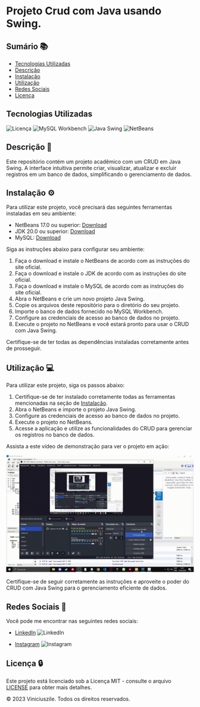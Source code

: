 # Projeto Crud com Java usando Swing.

## Sumário 📚

- [Tecnologias Utilizadas](#tecnologias-utilizadas)
- [Descrição](#descrição)
- [Instalação](#instalação)
- [Utilização](#utilização)
- [Redes Sociais](#redes-sociais)
- [Licença](#licença)

## Tecnologias Utilizadas

![Licença](https://img.shields.io/badge/Licença-MIT-blue)
![MySQL Workbench](https://img.shields.io/badge/MySQL-Workbench-blue?logo=mysql&logoColor=white)
![Java Swing](https://img.shields.io/badge/Java-Swing-orange?logo=java&logoColor=white)
![NetBeans](https://img.shields.io/badge/NetBeans-IDE-orange?logo=apache-netbeans-ide&logoColor=white)

## Descrição 📝

Este repositório contém um projeto acadêmico com um CRUD em Java Swing. A interface intuitiva permite criar, visualizar, atualizar e excluir registros em um banco de dados, simplificando o gerenciamento de dados.

## Instalação ⚙

Para utilizar este projeto, você precisará das seguintes ferramentas instaladas em seu ambiente:

- NetBeans 17.0 ou superior: [Download](https://netbeans.apache.org/download/index.html)
- JDK 20.0 ou superior: [Download](https://www.oracle.com/java/technologies/javase-jdk11-downloads.html)
- MySQL: [Download](https://dev.mysql.com/downloads/installer/)

Siga as instruções abaixo para configurar seu ambiente:

1. Faça o download e instale o NetBeans de acordo com as instruções do site oficial.
2. Faça o download e instale o JDK de acordo com as instruções do site oficial.
3. Faça o download e instale o MySQL de acordo com as instruções do site oficial.
4. Abra o NetBeans e crie um novo projeto Java Swing.
5. Copie os arquivos deste repositório para o diretório do seu projeto.
6. Importe o banco de dados fornecido no MySQL Workbench.
7. Configure as credenciais de acesso ao banco de dados no projeto.
8. Execute o projeto no NetBeans e você estará pronto para usar o CRUD com Java Swing.

Certifique-se de ter todas as dependências instaladas corretamente antes de prosseguir.


## Utilização 💻

Para utilizar este projeto, siga os passos abaixo:

1. Certifique-se de ter instalado corretamente todas as ferramentas mencionadas na seção de [Instalação](#instalação).
2. Abra o NetBeans e importe o projeto Java Swing.
3. Configure as credenciais de acesso ao banco de dados no projeto.
4. Execute o projeto no NetBeans.
5. Acesse a aplicação e utilize as funcionalidades do CRUD para gerenciar os registros no banco de dados.

Assista a este vídeo de demonstração para ver o projeto em ação:

![Demonstração da utilização](https://github.com/viniciuszile/Crud_Java_Swing/raw/main/2023-05-15%2014-51-38.gif)

Certifique-se de seguir corretamente as instruções e aproveite o poder do CRUD com Java Swing para o gerenciamento eficiente de dados.


## Redes Sociais 📱

Você pode me encontrar nas seguintes redes sociais:

- [LinkedIn](https://www.linkedin.com/in/vinicius-zile-91814a21a/) ![LinkedIn](https://img.shields.io/badge/-LinkedIn-blue?style=flat-square&logo=linkedin)

- [Instagram](https://www.instagram.com/viniciuszile/) ![Instagram](https://img.shields.io/badge/-Instagram-purple?style=flat-square&logo=instagram)

## Licença 🔒

Este projeto está licenciado sob a Licença MIT - consulte o arquivo [LICENSE](LICENSE) para obter mais detalhes.

© 2023 Viniciuszile. Todos os direitos reservados.
